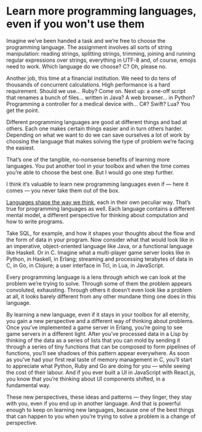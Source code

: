 # Learn more programming languages, even if you won't use them

Imagine we’ve been handed a task and we’re free to choose the programming language. The assignment involves all sorts of string manipulation: reading strings, splitting strings, trimming, joining and running regular expressions over strings, everything in UTF-8 and, of course, emojis need to work. Which language do we choose? C? Oh, please no.

Another job, this time at a financial institution. We need to do tens of thousands of concurrent calculations. High performance is a hard requirement. Should we use… Ruby? Come on. Next up: a one-off script that renames a bunch of files… written in Java? A web browser… in Python? Programming a controller for a medical device with… C#? Swift? Lua? You get the point.

Different programming languages are good at different things and bad at others. Each one makes certain things easier and in turn others harder. Depending on what we want to do we can save ourselves a lot of work by choosing the language that makes solving the type of problem we’re facing the easiest.

That’s one of the tangible, no-nonsense benefits of learning more languages. You put another tool in your toolbox and when the time comes you’re able to choose the best one. But I would go one step further.

I think it’s valuable to learn new programming languages even if — here it comes — you never take them out of the box.

[Languages shape the way we think](https://www.ted.com/talks/lera_boroditsky_how_language_shapes_the_way_we_think), each in their own peculiar way. That’s true for programming languages as well. Each language contains a different mental model, a different perspective for thinking about computation and how to write programs.

Take SQL, for example, and how it shapes your thoughts about the flow and the form of data in your program. Now consider what that would look like in an imperative, object-oriented language like Java, or a functional language like Haskell. Or in C. Imagine what a multi-player game server looks like in Python, in Haskell, in Erlang; streaming and processing terabytes of data in C, in Go, in Clojure; a user interface in Tcl, in Lua, in JavaScript.

Every programming language is a lens through which we can look at the problem we’re trying to solve. Through some of them the problem appears convoluted, exhausting. Through others it doesn’t even look like a problem at all, it looks barely different from any other mundane thing one does in this language.

By learning a new language, even if it stays in your toolbox for all eternity, you gain a new perspective and a different way of thinking about problems. Once you’ve implemented a game server in Erlang, you’re going to see game servers in a different light. After you’ve processed data in a Lisp by thinking of the data as a series of lists that you can mold by sending it through a series of tiny functions that can be composed to form pipelines of functions, you’ll see shadows of this pattern appear everywhere. As soon as you’ve had your first real taste of memory management in C, you’ll start to appreciate what Python, Ruby and Go are doing for you — while seeing the cost of their labour. And if you ever built a UI in JavaScript with React.js, you know that you’re thinking about UI components shifted, in a fundamental way.

These new perspectives, these ideas and patterns — they linger, they stay with you, even if you end up in another language. And that is powerful enough to keep on learning new languages, because one of the best things that can happen to you when you’re trying to solve a problem is a change of perspective.